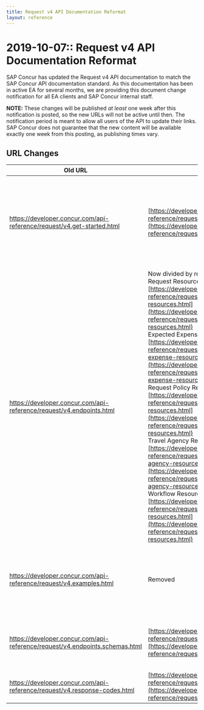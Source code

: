 ```yaml
---
title: Request v4 API Documentation Reformat
layout: reference
---
```


# 2019-10-07:: Request v4 API Documentation Reformat

SAP Concur has updated the Request v4 API documentation to match the SAP Concur API documentation standard. As this documentation has been in active EA for several months, we are providing this document change notification for all EA clients and SAP Concur internal staff.

**NOTE:** These changes will be published *at least* one week after this notification is posted, so the new URLs will not be active until then. The  notification period is meant to allow all users of the API to update their links. SAP Concur does not guarantee that the new content will be available exactly one week from this posting, as publishing times vary.

## URL Changes

Old URL|New URL|Notes
-----|-----|----
https://developer.concur.com/api-reference/request/v4.get-started.html | [https://developer.concur.com/api-reference/request/v4.get-started.html](https://developer.concur.com/api-reference/request/v4.get-started.html) | The URL is unchanged. The **Getting Started** page now includes information about scopes, API dependencies, process flow, and access token levels.
https://developer.concur.com/api-reference/request/v4.endpoints.html | Now divided by resource. <br>Request Resource: [https://developer.concur.com/api-reference/request/v4.endpoints.request-resources.html](https://developer.concur.com/api-reference/request/v4.endpoints.request-resources.html) <br>Expected Expense Resource: [https://developer.concur.com/api-reference/request/v4.endpoints.expected-expense-resources.html](https://developer.concur.com/api-reference/request/v4.endpoints.expected-expense-resources.html) <br>Request Policy Resource: [https://developer.concur.com/api-reference/request/v4.endpoints.policy-resources.html](https://developer.concur.com/api-reference/request/v4.endpoints.policy-resources.html) <br>Travel Agency Resource: [https://developer.concur.com/api-reference/request/v4.endpoints.travel-agency-resources.html](https://developer.concur.com/api-reference/request/v4.endpoints.travel-agency-resources.html) <br>Workflow Resource: [https://developer.concur.com/api-reference/request/v4.endpoints.workflow-resources.html](https://developer.concur.com/api-reference/request/v4.endpoints.workflow-resources.html)| Each resource is now on a separate page, with examples moved inline.
https://developer.concur.com/api-reference/request/v4.examples.html | Removed | The code examples for each request are now included inline on the resource specific pages.
https://developer.concur.com/api-reference/request/v4.endpoints.schemas.html | [https://developer.concur.com/api-reference/request/v4.endpoints.schemas.html](https://developer.concur.com/api-reference/request/v4.endpoints.schemas.html) | URL is unchanged. The page has been updated with the full set of schemas.
 https://developer.concur.com/api-reference/request/v4.response-codes.html | [https://developer.concur.com/api-reference/request/v4.response-codes.html](https://developer.concur.com/api-reference/request/v4.response-codes.html) | The URL is unchanged.
